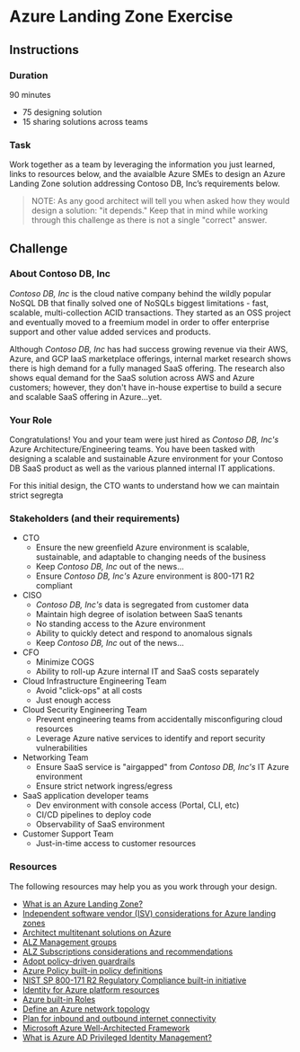 # Azure Landing Zone Exercise

## Instructions

### Duration
90 minutes
- 75 designing solution
- 15 sharing solutions across teams
  
### Task
Work together as a team by leveraging the information you just learned, links to resources below, and the avaialble Azure SMEs to design an Azure Landing Zone solution addressing Contoso DB, Inc’s requirements below.

> NOTE: As any good architect will tell you when asked how they would design a solution: "it depends." Keep that in mind while working through this challenge as there is not a single "correct" answer.

## Challenge

### About Contoso DB, Inc

*Contoso DB, Inc* is the cloud native company behind the wildly popular NoSQL DB that finally solved one of NoSQLs biggest limitations - fast, scalable, multi-collection ACID transactions. They started as an OSS project and eventually moved to a freemium model in order to offer enterprise support and other value added services and products.

Although *Contoso DB, Inc* has had success growing revenue via their AWS, Azure, and GCP IaaS marketplace offerings, internal market research shows there is high demand for a fully managed SaaS offering. The research also shows equal demand for the SaaS solution across AWS and Azure customers; however, they don't have in-house expertise to build a secure and scalable SaaS offering in Azure...yet.

### Your Role

Congratulations! You and your team were just hired as *Contoso DB, Inc's* Azure Architecture/Engineering teams. You have been tasked with designing a scalable and sustainable Azure environment for your Contoso DB SaaS product as well as the various planned internal IT applications.

For this initial design, the CTO wants to understand how we can maintain strict segregta

### Stakeholders (and their requirements)

- CTO
  - Ensure the new greenfield Azure environment is scalable, sustainable, and adaptable to changing needs of the business
  - Keep *Contoso DB, Inc* out of the news...
  - Ensure *Contoso DB, Inc's* Azure environment is 800-171 R2 compliant
- CISO
  - *Contoso DB, Inc's* data is segregated from customer data
  - Maintain high degree of isolation between SaaS tenants
  - No standing access to the Azure environment
  - Ability to quickly detect and respond to anomalous signals
  - Keep *Contoso DB, Inc* out of the news...
- CFO
  - Minimize COGS
  - Ability to roll-up Azure internal IT and SaaS costs separately
- Cloud Infrastructure Engineering Team
  - Avoid "click-ops" at all costs
  - Just enough access
- Cloud Security Engineering Team
  - Prevent engineering teams from accidentally misconfiguring cloud resources
  - Leverage Azure native services to identify and report security vulnerabilities
- Networking Team
  - Ensure SaaS service is "airgapped" from *Contoso DB, Inc's* IT Azure environment
  - Ensure strict network ingress/egress
- SaaS application developer teams
  - Dev environment with console access (Portal, CLI, etc)
  - CI/CD pipelines to deploy code
  - Observability of SaaS environment
- Customer Support Team
  - Just-in-time access to customer resources

### Resources

The following resources may help you as you work through your design.

- [What is an Azure Landing Zone?](https://learn.microsoft.com/en-us/azure/cloud-adoption-framework/ready/landing-zone/)
- [Independent software vendor (ISV) considerations for Azure landing zones](https://learn.microsoft.com/en-us/azure/cloud-adoption-framework/ready/landing-zone/isv-landing-zone)
- [Architect multitenant solutions on Azure](https://learn.microsoft.com/en-us/azure/architecture/guide/multitenant/overview)
- [ALZ Management groups](https://learn.microsoft.com/en-us/azure/cloud-adoption-framework/ready/landing-zone/design-area/resource-org-management-groups)
- [ALZ Subscriptions considerations and recommendations](https://learn.microsoft.com/en-us/azure/cloud-adoption-framework/ready/landing-zone/design-area/resource-org-subscriptions)
- [Adopt policy-driven guardrails](https://learn.microsoft.com/en-us/azure/cloud-adoption-framework/ready/enterprise-scale/dine-guidance)
- [Azure Policy built-in policy definitions](https://learn.microsoft.com/en-us/azure/governance/policy/samples/built-in-policies)
- [NIST SP 800-171 R2 Regulatory Compliance built-in initiative](https://learn.microsoft.com/en-us/azure/governance/policy/samples/nist-sp-800-171-r2)
- [Identity for Azure platform resources](https://learn.microsoft.com/en-us/azure/cloud-adoption-framework/ready/landing-zone/design-area/identity-access-platform-access)
- [Azure built-in Roles](https://learn.microsoft.com/en-us/azure/role-based-access-control/built-in-roles)
- [Define an Azure network topology](https://learn.microsoft.com/en-us/azure/cloud-adoption-framework/ready/azure-best-practices/define-an-azure-network-topology)
- [Plan for inbound and outbound internet connectivity](https://learn.microsoft.com/en-us/azure/cloud-adoption-framework/ready/azure-best-practices/plan-for-inbound-and-outbound-internet-connectivity)
- [Microsoft Azure Well-Architected Framework](https://learn.microsoft.com/en-us/azure/architecture/framework/)
- [What is Azure AD Privileged Identity Management?](https://learn.microsoft.com/en-us/azure/active-directory/privileged-identity-management/pim-configure)
